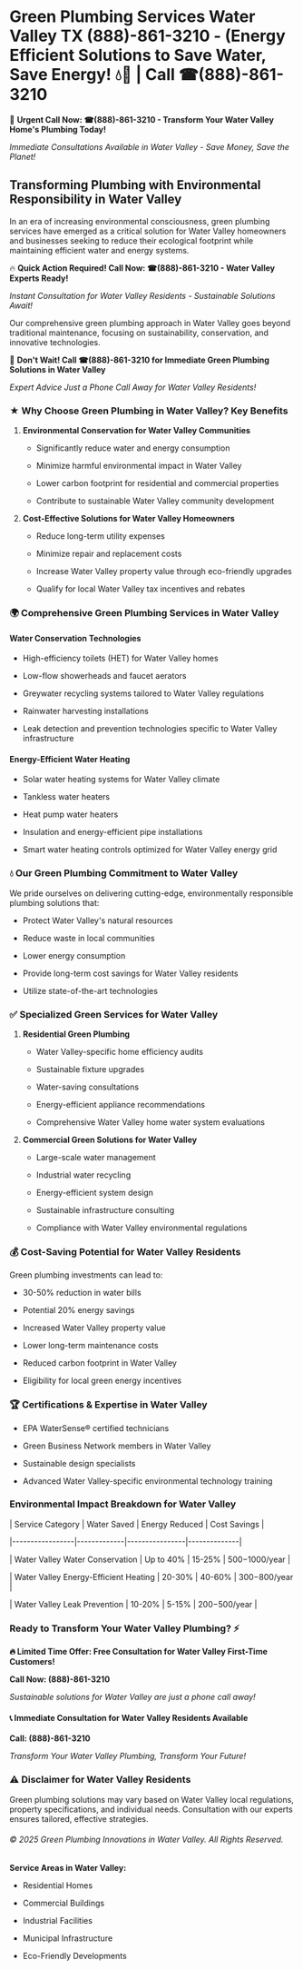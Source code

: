 # Green Plumbing Services Water Valley TX (888)-861-3210 - (Energy Efficient Solutions to Save Water, Save Energy! 💧🌿 | Call ☎(888)-861-3210

🚨 **Urgent Call Now: ☎(888)-861-3210 - Transform Your Water Valley Home's Plumbing Today!**
*Immediate Consultations Available in Water Valley - Save Money, Save the Planet!*

## Transforming Plumbing with Environmental Responsibility in Water Valley

In an era of increasing environmental consciousness, green plumbing services have emerged as a critical solution for Water Valley homeowners and businesses seeking to reduce their ecological footprint while maintaining efficient water and energy systems. 

🔥 **Quick Action Required! Call Now: ☎(888)-861-3210 - Water Valley Experts Ready!**
*Instant Consultation for Water Valley Residents - Sustainable Solutions Await!*

Our comprehensive green plumbing approach in Water Valley goes beyond traditional maintenance, focusing on sustainability, conservation, and innovative technologies.

🚨 **Don't Wait! Call ☎(888)-861-3210 for Immediate Green Plumbing Solutions in Water Valley**
*Expert Advice Just a Phone Call Away for Water Valley Residents!*

### ★ Why Choose Green Plumbing in Water Valley? Key Benefits

1. **Environmental Conservation for Water Valley Communities** 
   - Significantly reduce water and energy consumption
   - Minimize harmful environmental impact in Water Valley
   - Lower carbon footprint for residential and commercial properties
   - Contribute to sustainable Water Valley community development

2. **Cost-Effective Solutions for Water Valley Homeowners** 
   - Reduce long-term utility expenses
   - Minimize repair and replacement costs
   - Increase Water Valley property value through eco-friendly upgrades
   - Qualify for local Water Valley tax incentives and rebates

### 🌍 Comprehensive Green Plumbing Services in Water Valley

#### Water Conservation Technologies
- High-efficiency toilets (HET) for Water Valley homes
- Low-flow showerheads and faucet aerators
- Greywater recycling systems tailored to Water Valley regulations
- Rainwater harvesting installations
- Leak detection and prevention technologies specific to Water Valley infrastructure

#### Energy-Efficient Water Heating
- Solar water heating systems for Water Valley climate
- Tankless water heaters
- Heat pump water heaters
- Insulation and energy-efficient pipe installations
- Smart water heating controls optimized for Water Valley energy grid

### 💧 Our Green Plumbing Commitment to Water Valley

We pride ourselves on delivering cutting-edge, environmentally responsible plumbing solutions that:
- Protect Water Valley's natural resources
- Reduce waste in local communities
- Lower energy consumption
- Provide long-term cost savings for Water Valley residents
- Utilize state-of-the-art technologies

### ✅ Specialized Green Services for Water Valley

1. **Residential Green Plumbing**
   - Water Valley-specific home efficiency audits
   - Sustainable fixture upgrades
   - Water-saving consultations
   - Energy-efficient appliance recommendations
   - Comprehensive Water Valley home water system evaluations

2. **Commercial Green Solutions for Water Valley**
   - Large-scale water management
   - Industrial water recycling
   - Energy-efficient system design
   - Sustainable infrastructure consulting
   - Compliance with Water Valley environmental regulations

### 💰 Cost-Saving Potential for Water Valley Residents

Green plumbing investments can lead to:
- 30-50% reduction in water bills
- Potential 20% energy savings
- Increased Water Valley property value
- Lower long-term maintenance costs
- Reduced carbon footprint in Water Valley
- Eligibility for local green energy incentives

### 🏆 Certifications & Expertise in Water Valley

- EPA WaterSense® certified technicians
- Green Business Network members in Water Valley
- Sustainable design specialists
- Advanced Water Valley-specific environmental technology training

### Environmental Impact Breakdown for Water Valley

| Service Category | Water Saved | Energy Reduced | Cost Savings |
|-----------------|-------------|----------------|--------------|
| Water Valley Water Conservation | Up to 40% | 15-25% | $500-$1000/year |
| Water Valley Energy-Efficient Heating | 20-30% | 40-60% | $300-$800/year |
| Water Valley Leak Prevention | 10-20% | 5-15% | $200-$500/year |

### Ready to Transform Your Water Valley Plumbing? ⚡

**🔥 Limited Time Offer: Free Consultation for Water Valley First-Time Customers!**

**Call Now: (888)-861-3210**
*Sustainable solutions for Water Valley are just a phone call away!*

#### 📞 Immediate Consultation for Water Valley Residents Available

**Call: (888)-861-3210**
*Transform Your Water Valley Plumbing, Transform Your Future!*

### ⚠️ Disclaimer for Water Valley Residents

Green plumbing solutions may vary based on Water Valley local regulations, property specifications, and individual needs. Consultation with our experts ensures tailored, effective strategies.

###### © 2025 Green Plumbing Innovations in Water Valley. All Rights Reserved.

**Service Areas in Water Valley:** 
- Residential Homes
- Commercial Buildings
- Industrial Facilities
- Municipal Infrastructure
- Eco-Friendly Developments
